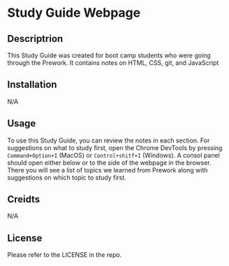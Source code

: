 # Study Guide Webpage

## Descriptrion

This Study Guide was created for boot camp students who were going through the Prework. It contains notes on HTML, CSS, git, and JavaScript

## Installation

N/A

## Usage

To use this Study Guide, you can review the notes in each section. For suggestions on what to study first, open the Chrome DevTools by pressing `Command+Option+I` (MacOS) or `Control+shitf+I` (Windows). A consol panel should open either below or to the side of the webpage in the browser. There you will see a list of topics we learned from Prework along with suggestions on which topic to study first.

## Creidts

N/A

## License

Please refer to the LICENSE in the repo.